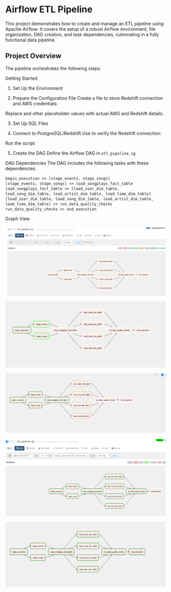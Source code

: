 # Airflow ETL Pipeline

This project demonstrates how to create and manage an ETL pipeline using Apache Airflow. It covers the setup of a robust Airflow environment, file organization, DAG creation, and task dependencies, culminating in a fully functional data pipeline.
## Project Overview
The pipeline orchestrates the following steps:

Getting Started
1. Set Up the Environment


2. Prepare the Configuration File
Create a  file to store Redshift connection and AWS credentials:

Replace  and other placeholder values with actual AWS and Redshift details.

3. Set Up SQL Files


4. Connect to PostgreSQL/Redshift
Use  to verify the Redshift connection:

Run the script:

5. Create the DAG
Define the Airflow DAG in ```etl_pipeline_sg```


DAG Dependencies
The DAG includes the following tasks with these dependencies:
```
begin_execution >> [stage_events, stage_songs]
[stage_events, stage_songs] >> load_songplays_fact_table
load_songplays_fact_table >> [load_user_dim_table, load_song_dim_table, load_artist_dim_table, load_time_dim_table]
[load_user_dim_table, load_song_dim_table, load_artist_dim_table, load_time_dim_table] >> run_data_quality_checks
run_data_quality_checks >> end_execution
```

Graph View

![alt text](<DAG Graph view.png>)

![alt text](DAG_RUN_1.png)

![alt text](DAG_RUN_2.png)

![alt text](DAG_RUN_3.png)

![alt text](DAG_RUN_4.png)


